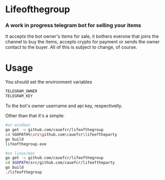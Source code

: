 # Lifeofthegroup
### A work in progress telegram bot for selling your items

It accepts the bot owner's items for sale, it bothers everone that joins the channel to buy the items, accepts crypto for payment or sends the owner contact to the buyer. All of this is subject to change, of course.

# Usage
You should set the environment variables
```bash
TELEGRAM_OWNER
TELEGRAM_KEY
```
To the bot's owner username and api key, respectivelly.

Other than that it's a simple:

```bash
#on windows
go get -u github.com/cauefcr/lifeofthegroup
cd %GOPATH%\src\github.com\cauefcr\lifeoftheparty
go build
lifeofthegroup.exe

#on linux/mac
go get -u github.com/cauefcr/lifeofthegroup
cd $GOPATH/src/github.com/cauefcr/lifeoftheparty
go build
./lifeofthegroup

```
